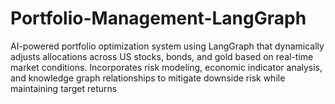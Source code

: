 # Portfolio-Management-LangGraph
AI-powered portfolio optimization system using LangGraph that dynamically adjusts allocations across US stocks, bonds, and gold based on real-time market conditions. Incorporates risk modeling, economic indicator analysis, and knowledge graph relationships to mitigate downside risk while maintaining target returns
